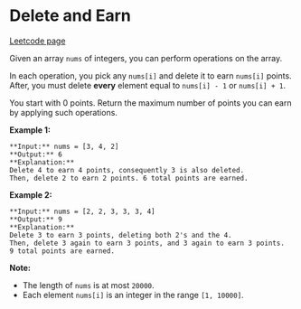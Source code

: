 # Delete and Earn
[Leetcode page](https://leetcode.com/problems/delete-and-earn/description)

Given an array `nums` of integers, you can perform operations on the array.

In each operation, you pick any `nums[i]` and delete it to earn `nums[i]`
points. After, you must delete **every** element equal to `nums[i] - 1` or
`nums[i] + 1`.

You start with 0 points. Return the maximum number of points you can earn by
applying such operations.

**Example 1:**  

    
    
    **Input:** nums = [3, 4, 2]
    **Output:** 6
    **Explanation:** 
    Delete 4 to earn 4 points, consequently 3 is also deleted.
    Then, delete 2 to earn 2 points. 6 total points are earned.
    

**Example 2:**  

    
    
    **Input:** nums = [2, 2, 3, 3, 3, 4]
    **Output:** 9
    **Explanation:** 
    Delete 3 to earn 3 points, deleting both 2's and the 4.
    Then, delete 3 again to earn 3 points, and 3 again to earn 3 points.
    9 total points are earned.
    

**Note:**

* The length of `nums` is at most `20000`.
* Each element `nums[i]` is an integer in the range `[1, 10000]`.

